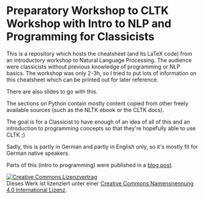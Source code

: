 # Preparatory Workshop to CLTK Workshop with Intro to NLP and Programming for Classicists 

This is a repository which hosts the cheatsheet (and its LaTeX code) from an introductory workshop 
to Natural Language Processing. The audience were classicists without previous knowledge of programming or NLP basics. 
The workshop was only 2-3h, so I tried to put lots of information on this cheatsheet which can be printed out 
for later reference. 

There are also slides to go with this. 

The sections on Python contain mostly content copied from other freely available sources 
(such as the NLTK ebook or the CLTK docs). 

The goal is for a Classicist to have enough of an idea of all of this and 
an introduction to programming concepts so that they're hopefully able to use CLTK ;)


Sadly, this is partly in German and partly in English only, so it's mostly fit for German native speakers.

Parts of this (intro to programming) were published in a [blog post](https://latex-ninja.com/2019/10/30/a-short-intro-to-the-key-concepts-of-computer-programming/).


<a rel="license" href="http://creativecommons.org/licenses/by/4.0/"><img alt="Creative Commons Lizenzvertrag" style="border-width:0" src="https://i.creativecommons.org/l/by/4.0/88x31.png" /></a><br />Dieses Werk ist lizenziert unter einer <a rel="license" href="http://creativecommons.org/licenses/by/4.0/">Creative Commons Namensnennung 4.0 International Lizenz</a>.
